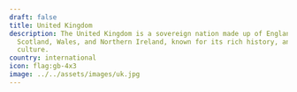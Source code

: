 ```yaml
---
draft: false
title: United Kingdom
description: The United Kingdom is a sovereign nation made up of England,
  Scotland, Wales, and Northern Ireland, known for its rich history, and diverse
  culture.
country: international
icon: flag:gb-4x3
image: ../../assets/images/uk.jpg
---
```


